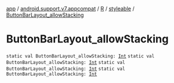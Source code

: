 [app](../../../index.md) / [android.support.v7.appcompat](../../index.md) / [R](../index.md) / [styleable](index.md) / [ButtonBarLayout_allowStacking](.)

# ButtonBarLayout_allowStacking

`static val ButtonBarLayout_allowStacking: `[`Int`](https://kotlinlang.org/api/latest/jvm/stdlib/kotlin/-int/index.html)
`static val ButtonBarLayout_allowStacking: `[`Int`](https://kotlinlang.org/api/latest/jvm/stdlib/kotlin/-int/index.html)
`static val ButtonBarLayout_allowStacking: `[`Int`](https://kotlinlang.org/api/latest/jvm/stdlib/kotlin/-int/index.html)
`static val ButtonBarLayout_allowStacking: `[`Int`](https://kotlinlang.org/api/latest/jvm/stdlib/kotlin/-int/index.html)
